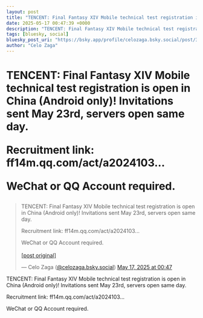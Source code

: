 ```yaml
---
layout: post
title: "TENCENT: Final Fantasy XIV Mobile technical test registration is open in China (Android only)! Invitations sent May 23rd, servers open same day.   Recruitment link: ff14m.qq.com/act/a2024103...   WeChat or QQ Account required."
date: 2025-05-17 00:47:39 +0000
description: "TENCENT: Final Fantasy XIV Mobile technical test registration is open in China (Android only)! Invitations sent May 23rd, servers open same day.   Recru..."
tags: [bluesky, social]
bluesky_post_uri: "https://bsky.app/profile/celozaga.bsky.social/post/3lpdczglya22j"
author: "Celo Zaga"
---
```


<h1 class="bluesky-post-title">TENCENT: Final Fantasy XIV Mobile technical test registration is open in China (Android only)! Invitations sent May 23rd, servers open same day. 

Recruitment link: ff14m.qq.com/act/a2024103... 

WeChat or QQ Account required.</h1>


<blockquote class="bluesky-embed" data-bluesky-uri="at://did:plc:lmh6rennptq77inaztnovw4b/app.bsky.feed.post/3lpdczglya22j" data-bluesky-embed-color-mode="system">
<p lang="">TENCENT: Final Fantasy XIV Mobile technical test registration is open in China (Android only)! Invitations sent May 23rd, servers open same day. 

Recruitment link: ff14m.qq.com/act/a2024103... 

WeChat or QQ Account required.<br><br><a href="https://bsky.app/profile/celozaga.bsky.social/post/3lpdczglya22j">[post original]</a></p>
&mdash; Celo Zaga (<a href="https://bsky.app/profile/did:plc:lmh6rennptq77inaztnovw4b">@celozaga.bsky.social</a>) <a href="https://bsky.app/profile/celozaga.bsky.social/post/3lpdczglya22j">May 17, 2025 at 00:47</a>
</blockquote>
<script async src="https://embed.bsky.app/static/embed.js" charset="utf-8"></script>


<p class="bluesky-post-description">TENCENT: Final Fantasy XIV Mobile technical test registration is open in China (Android only)! Invitations sent May 23rd, servers open same day. 

Recruitment link: ff14m.qq.com/act/a2024103... 

WeChat or QQ Account required.</p>
